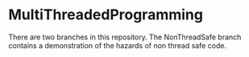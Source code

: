# MultiThreadedProgramming
There are two branches in this repository. The NonThreadSafe branch contains a demonstration of the hazards of non thread safe code. 
